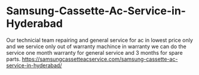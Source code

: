 # Samsung-Cassette-Ac-Service-in-Hyderabad
 Our technicial team repairing and general service for ac in lowest price only and we service only out of warranty machince in warranty we can do the service  one month warranty for general service and 3 months for spare parts.  https://samsungcassetteacservice.com/samsung-cassette-ac-service-in-hyderabad/
